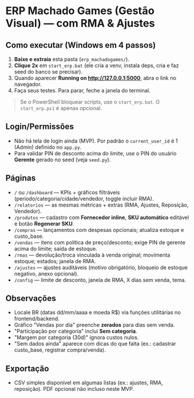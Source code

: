 # ERP Machado Games (Gestão Visual) — com RMA & Ajustes

## Como executar (Windows em 4 passos)
1. **Baixe e extraia** esta pasta (`erp_machadogames/`).
2. **Clique 2x** em `start_erp.bat` (ele cria a venv, instala deps, cria e faz seed do banco se precisar).
3. Quando aparecer **Running on http://127.0.0.1:5000**, abra o link no navegador.
4. Faça seus testes. Para parar, feche a janela do terminal.

> Se o PowerShell bloquear scripts, use o `start_erp.bat`. O `start_erp.ps1` é apenas opcional.

## Login/Permissões
- Não há tela de login ainda (MVP). Por padrão o `current_user_id` é 1 (Admin) definido no `app.py`.
- Para validar PIN de desconto acima do limite, use o PIN do usuário **Gerente** gerado no seed (veja `seed.py`).

## Páginas
- `/` ou `/dashboard` — KPIs + gráficos filtráveis (período/categoria/cidade/vendedor, toggle incluir RMA).
- `/relatorios` — as mesmas métricas + extras (RMA, Ajustes, Reposição, Vendedor).
- `/produtos` — cadastro com **Fornecedor inline**, **SKU automático** editável e botão **Regenerar SKU**.
- `/compras` — lançamentos com despesas opcionais; atualiza estoque e custo_base.
- `/vendas` — itens com política de preço/desconto; exige PIN de gerente acima do limite; saída de estoque.
- `/rmas` — devolução/troca vinculada à venda original; movimenta estoque; estados; janela de RMA.
- `/ajustes` — ajustes auditáveis (motivo obrigatório, bloqueio de estoque negativo, anexo opcional).
- `/config` — limite de desconto, janela de RMA, X dias sem venda, tema.

## Observações
- Locale BR (datas dd/mm/aaaa e moeda R$) via funções utilitárias no frontend/backend.
- Gráfico "Vendas por dia" preenche **zerados** para dias sem venda.
- "Participação por categoria" inclui **Sem categoria**.
- "Margem por categoria (30d)" ignora custos nulos.
- "Sem dados ainda" aparece com dicas do que falta (ex.: cadastrar custo_base, registrar compra/venda).

## Exportação
- CSV simples disponível em algumas listas (ex.: ajustes, RMA, reposição). PDF opcional não incluso neste MVP.
